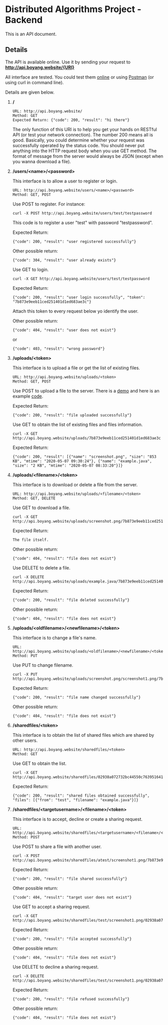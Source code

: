 # Distributed Algorithms Project - Backend

This is an API document.

## Details

The API is available online. Use it by sending your request to **http://api.boyang.website/{URI}**

All interface are tested. You could test them [online](https://reqbin.com/) or using [Postman](https://www.postman.com/) (or using curl in command line).

Details are given below.

1. **/**
    ```
    URL: http://api.boyang.website/
    Method: GET
    Expected Return: {"code": 200, "result": "hi there"}
    ```
    The only function of this URI is to help you get your hands on RESTful API (or test your network connection). The number 200 means all is good. Basically, you could determine whether your request was successfully operated by the status code. You should never put anything into the HTTP request body when you use GET method. The format of message from the server would always be JSON (except when you wanna download a file).  

2. **/users/\<name\>/\<password\>**

    This interface is to allow a user to register or login.
    ```
    URL: http://api.boyang.website/users/<name>/<password>
    Method: GET, POST
    ```
    Use POST to register. For instance:
    ```
    curl -X POST http://api.boyang.website/users/test/testpassword
    ```
    This code is to register a user "test" with password "testpassword".

    Expected Return:
    ```
    {"code": 200, "result": "user registered successfully"}
    ```
    Other possible return:
    ```
    {"code": 304, "result": "user already exists"}
    ```

    Use GET to login.
    ```
    curl -X GET http://api.boyang.website/users/test/testpassword
    ```

    Expected Return:
    ```
    {"code": 200, "result": "user login successfully", "token": "7b873e9eeb11ced251401d1ed683ae3c"}
    ```
    Attach this token to every request below yo identify the user.

    Other possible return:
    ```
    {"code": 404, "result": "user does not exist"}
    ```
    or
    ```
    {"code": 403, "result": "wrong password"}
    ```

3. **/uploads/\<token\>**

    This interface is to upload a file or get the list of existing files.

    ```
    URL: http://api.boyang.website/uploads/<token>
    Method: GET, POST
    ```

    Use POST to upload a file to the server. There is a [demo](http://api.boyang.website/static/index.html) and here is an example [code](./static/example.java).

    Expected Return:
    ```
    {"code": 200, "result": "file uploaded successfully"}
    ```

    Use GET to obtain the list of existing files and files information.
    ```
    curl -X GET http://api.boyang.website/uploads/7b873e9eeb11ced251401d1ed683ae3c
    ```

    Expected Return:
    ```
    {"code": 200, "result": [{"name": "screenshot.png", "size": "853 KB", "mtime": "2020-05-07 09:30:24"}, {"name": "example.java", "size": "2 KB", "mtime": "2020-05-07 08:33:20"}]}
    ```

4. **/uploads/\<filename\>/\<token\>**

    This interface is to download or delete a file from the server.

    ```
    URL: http://api.boyang.website/uploads/<filename>/<token>
    Method: GET, DELETE
    ```

    Use GET to download a file.

    ```
    curl -X GET http://api.boyang.website/uploads/screenshot.png/7b873e9eeb11ced251401d1ed683ae3c
    ```

    Expected Return:
    ```
    The file itself.
    ```

    Other possible return:
    ```
    {"code": 404, "result": "file does not exist"}
    ```

    Use DELETE to delete a file.
    ```
    curl -X DELETE http://api.boyang.website/uploads/example.java/7b873e9eeb11ced251401d1ed683ae3c
    ```

    Expected Return:
    ```
    {"code": 200, "result": "file deleted successfully"}
    ```

    Other possible return:
    ```
    {"code": 404, "result": "file does not exist"}
    ```

5. **/uploads/\<oldfilename\>/\<newfilename\>/\<token\>**

    This interface is to change a file's name.

    ```
    URL: http://api.boyang.website/uploads/<oldfilename>/<newfilename>/<token>
    Method: PUT
    ```

    Use PUT to change filename.

    ```
    curl -X PUT http://api.boyang.website/uploads/screenshot.png/screenshot1.png/7b873e9eeb11ced251401d1ed683ae3c
    ```

    Expected Return:
    ```
    {"code": 200, "result": "file name changed successfully"}
    ```
    Other possible return:
    ```
    {"code": 404, "result": "file does not exist"}
    ```

6. **/sharedfiles/\<token\>**

    This interface is to obtain the list of shared files which are shared by other users.

    ```
    URL: http://api.boyang.website/sharedfiles/<token>
    Method: GET
    ```

    Use GET to obtain the list.

    ```
    curl -X GET http://api.boyang.website/sharedfiles/02938a072732bc44550c7639516414ed
    ```

    Expected Return:
    ```
    {"code": 200, "result": "shared files obtained successfully", "files": [{"from": "test", "filename": "example.java"}]}
    ```

7. **/sharedfiles/\<targetusername\>/\<filename\>/\<token\>**

    This interface is to accept, decline or create a sharing request.

    ```
    URL: http://api.boyang.website/sharedfiles/<targetusername>/<filename>/<token>
    Method: POST
    ```

    Use POST to share a file with another user.

    ```
    curl -X POST http://api.boyang.website/sharedfiles/atest/screenshot1.png/7b873e9eeb11ced251401d1ed683ae3c
    ```

    Expected Return:
    ```
    {"code": 200, "result": "file shared successfully"}
    ```

    Other possible return:
    ```
    {"code": 404, "result": "target user does not exist"}
    ```

    Use GET to accept a sharing request.

    ```
    curl -X GET http://api.boyang.website/sharedfiles/test/screenshot1.png/02938a072732bc44550c7639516414ed
    ```
    Expected Return:
    ```
    {"code": 200, "result": "file accepted successfully"}
    ```
    Other possible return:
    ```
    {"code": 404, "result": "file does not exist"}
    ```

    Use DELETE to decline a sharing request.

    ```
    curl -X DELETE http://api.boyang.website/sharedfiles/test/screenshot1.png/02938a072732bc44550c7639516414ed
    ```
    Expected Return:
    ```
    {"code": 200, "result": "file refused successfully"}
    ```
    Other possible return:
    ```
    {"code": 404, "result": "file does not exist"}
    ```


